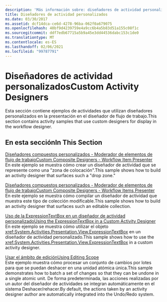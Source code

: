 ```yaml
---
description: 'Más información sobre: diseñadores de actividad personalizados'
title: Diseñadores de actividad personalizados
ms.date: 03/30/2017
ms.assetid: dcf14dca-ce6d-4278-96ba-062f0a679075
ms.openlocfilehash: 40bf9d4239759e4a9cc6b4a5b83d51a155c08f1c
ms.sourcegitcommit: ddf7edb67715a5b9a45e3dd44536dabc153c1de0
ms.translationtype: MT
ms.contentlocale: es-ES
ms.lasthandoff: 02/06/2021
ms.locfileid: "99787791"
---
```

# <a name="custom-activity-designers"></a><span data-ttu-id="14b58-103">Diseñadores de actividad personalizados</span><span class="sxs-lookup"><span data-stu-id="14b58-103">Custom Activity Designers</span></span>

<span data-ttu-id="14b58-104">Esta sección contiene ejemplos de actividades que utilizan diseñadores personalizados en la presentación en el diseñador de flujo de trabajo.</span><span class="sxs-lookup"><span data-stu-id="14b58-104">This section contains activity samples that use custom designers for display in the workflow designer.</span></span>  
  
## <a name="in-this-section"></a><span data-ttu-id="14b58-105">En esta sección</span><span class="sxs-lookup"><span data-stu-id="14b58-105">In This Section</span></span>  

 [<span data-ttu-id="14b58-106">Diseñadores compuestos personalizados - Moderador de elementos de flujo de trabajo</span><span class="sxs-lookup"><span data-stu-id="14b58-106">Custom Composite Designers - Workflow Item Presenter</span></span>](custom-composite-designers-workflow-item-presenter.md)  
 <span data-ttu-id="14b58-107">En este ejemplo se muestra cómo crear un diseñador de actividad que se represente como una "zona de colocación".</span><span class="sxs-lookup"><span data-stu-id="14b58-107">This sample shows how to build an activity designer that surfaces such a "drop zone."</span></span>  
  
 [<span data-ttu-id="14b58-108">Diseñadores compuestos personalizados - Moderador de elementos de flujo de trabajo</span><span class="sxs-lookup"><span data-stu-id="14b58-108">Custom Composite Designers - Workflow Items Presenter</span></span>](custom-composite-designers-workflow-items-presenter.md)  
 <span data-ttu-id="14b58-109">En este ejemplo se muestra cómo compilar un diseñador de actividad que muestra este tipo de colección modificable.</span><span class="sxs-lookup"><span data-stu-id="14b58-109">This sample shows how to build an activity designer that surfaces such an editable collection.</span></span>  
  
 [<span data-ttu-id="14b58-110">Uso de la ExpressionTextBox en un diseñador de actividad personalizado</span><span class="sxs-lookup"><span data-stu-id="14b58-110">Using the ExpressionTextBox in a Custom Activity Designer</span></span>](using-the-expressiontextbox-in-a-custom-activity-designer.md)  
 <span data-ttu-id="14b58-111">En este ejemplo se muestra cómo utilizar el objeto <xref:System.Activities.Presentation.View.ExpressionTextBox> en un diseñador de actividad personalizado.</span><span class="sxs-lookup"><span data-stu-id="14b58-111">This sample shows how to use the <xref:System.Activities.Presentation.View.ExpressionTextBox> in a custom activity designer.</span></span>  
  
 [<span data-ttu-id="14b58-112">Usar el ámbito de edición</span><span class="sxs-lookup"><span data-stu-id="14b58-112">Using Editing Scope</span></span>](using-editing-scope.md)  
 <span data-ttu-id="14b58-113">Este ejemplo muestra cómo procesar un conjunto de cambios por lotes para que se puedan deshacer en una unidad atómica única.</span><span class="sxs-lookup"><span data-stu-id="14b58-113">This sample demonstrates how to batch a set of changes so that they can be undone in a single atomic unit.</span></span> <span data-ttu-id="14b58-114">De forma predeterminada, las acciones realizadas por un autor del diseñador de actividades se integran automáticamente en el sistema Deshacer/rehacer.</span><span class="sxs-lookup"><span data-stu-id="14b58-114">By default, the actions taken by an activity designer author are automatically integrated into the Undo/Redo system.</span></span>
